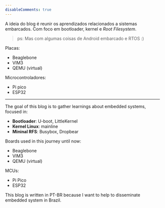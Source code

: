 ```yaml
---
disableComments: true
---
```


A ideia do blog é reunir os aprendizados relacionados a sistemas embarcados. Com foco em bootloader, kernel e *Root Filesystem*.

> ps: Mas com algumas coisas de Android embarcado e RTOS :)

Placas:
  
  - Beaglebone
  - VIM3
  - QEMU (virtual)

Microcontroladores:

  - Pi pico
  - ESP32
---

The goal of this blog is to gather learnings about embedded systems, focused in:

- **Bootloader**: U-boot, LittleKernel
- **Kernel Linux**: mainline
- **Mininal RFS**: Busybox, Dropbear

Boards used in this journey until now:

  - Beaglebone
  - VIM3
  - QEMU (virtual)

MCUs:

  - Pi Pico
  - ESP32

This blog is written in PT-BR because I want to help to disseminate embedded system in Brazil.
